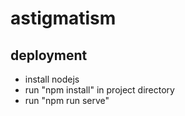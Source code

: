 # astigmatism

## deployment
- install nodejs
- run "npm install" in project directory
- run "npm run serve"